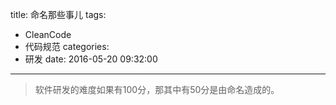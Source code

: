 title: 命名那些事儿
tags:
  - CleanCode
  - 代码规范
categories:
  - 研发
date: 2016-05-20 09:32:00
---
> 软件研发的难度如果有100分，那其中有50分是由命名造成的。

##### 
